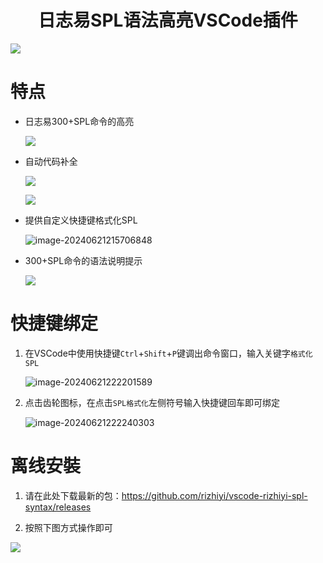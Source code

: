 <h1 align="center"> 日志易SPL语法高亮VSCode插件 </h1>

![](https://s3.johnwick.app/img/windows/2024/07/18/202407181442241.gif)

# 特点

- 日志易300+SPL命令的高亮

  ![](https://s3.johnwick.app/img/windows/2024/06/21/202406212149848.png)

- 自动代码补全

  ![](https://s3.johnwick.app/img/windows/2024/06/21/202406212154096.png)

  ![](https://s3.johnwick.app/img/windows/2024/06/21/202406212155958.png)

- 提供自定义快捷键格式化SPL

  ![image-20240621215706848](https://s3.johnwick.app/img/windows/2024/06/21/202406212157904.png)

- 300+SPL命令的语法说明提示

  ![](https://s3.johnwick.app/img/windows/2024/07/18/202407181445539.png)
  

# 快捷键绑定

1. 在VSCode中使用快捷键`Ctrl`+`Shift`+`P`键调出命令窗口，输入关键字`格式化SPL`

   ![image-20240621222201589](https://s3.johnwick.app/img/windows/2024/06/21/202406212222641.png)

2. 点击齿轮图标，在点击`SPL格式化`左侧符号输入快捷键回车即可绑定

   ![image-20240621222240303](https://s3.johnwick.app/img/windows/2024/06/21/202406212222369.png)

# 离线安裝

1. 请在此处下载最新的包：https://github.com/rizhiyi/vscode-rizhiyi-spl-syntax/releases

2. 按照下图方式操作即可

  ![](https://s3.johnwick.app/img/windows/2024/07/18/202407181446613.png)
